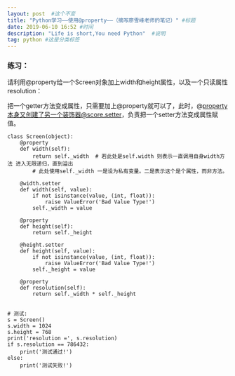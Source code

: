 ```yaml
---
layout: post  #这个不变
title: "Python学习——使用@property——（摘写廖雪峰老师的笔记）" #标题
date: 2019-06-10 16:52 #时间
description: "Life is short,You need Python"  #说明
tag: python #这是分类标签
---
```


### 练习：
请利用@property给一个Screen对象加上width和height属性，以及一个只读属性resolution：

把一个getter方法变成属性，只需要加上@property就可以了，此时，@property本身又创建了另一个装饰器@score.setter，负责把一个setter方法变成属性赋值。
```
class Screen(object):
    @property
    def width(self):
        return self._width  # 若此处是self.width 则表示一直调用自身width方法 进入无限递归，直到溢出
        # 此处使用self._width 一是设为私有变量。二是表示这个是个属性，而非方法。

    @width.setter
    def width(self, value):
        if not isinstance(value, (int, float)):
            raise ValueError('Bad Value Type!')
        self._width = value

    @property
    def height(self):
        return self._height

    @height.setter
    def height(self, value):
        if not isinstance(value, (int, float)):
            raise ValueError('Bad Value Type!')
        self._height = value

    @property
    def resolution(self):
        return self._width * self._height


# 测试:
s = Screen()
s.width = 1024
s.height = 768
print('resolution =', s.resolution)
if s.resolution == 786432:
    print('测试通过!')
else:
    print('测试失败!')
```
